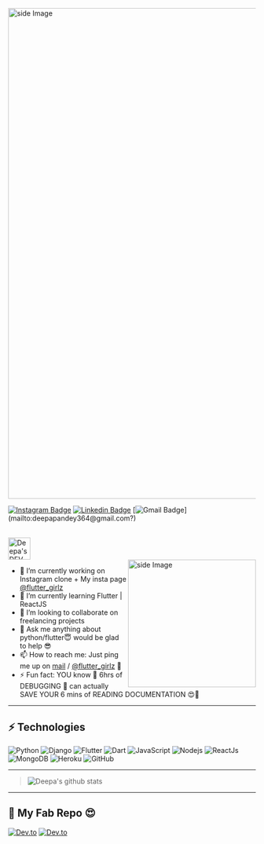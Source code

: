 
<img src="https://user-images.githubusercontent.com/36128196/119259076-1b518200-bbea-11eb-990d-b037c20e34db.gif" alt="side Image" align="center" width="1000" height="auto" />




[![Instagram Badge](https://img.shields.io/badge/-flutter_girlz-black?style=flat-square&logo=instagram&logoColor=white&link=https://www.instagram.com/flutter_girlz_/)](https://www.instagram.com/flutter_girlz_/)
[![Linkedin Badge](https://img.shields.io/badge/-deepapandey364-blue?style=flat-square&logo=Linkedin&logoColor=white&link=https://www.linkedin.com/in/deepapandey364/)](https://www.linkedin.com/in/deepapandey364/)
[![Gmail Badge](https://img.shields.io/badge/-deepapandey364-c14438?style=flat-square&logo=Gmail&logoColor=white&link=mailto:deepapandey364@gmail.com?)](mailto:deepapandey364@gmail.com?)

<br>
<a href="https://dev.to/qwertypool">
  <img src="https://d2fltix0v2e0sb.cloudfront.net/dev-badge.svg" alt="Deepa's DEV Community Profile" height="45" width="45">
</a>
<br>

<img src="https://user-images.githubusercontent.com/36128196/119252769-95264300-bbcb-11eb-818c-487861bc86ee.gif" alt="side Image" align="right" width="260" height="auto" />



- 🔭 I’m currently working on Instagram clone + My insta page [@flutter_girlz](https://www.instagram.com/flutter_girlz_/)
- 🌱 I’m currently learning Flutter | ReactJS
- 👯 I’m looking to collaborate on freelancing projects
- 💬 Ask me anything about python/flutter😇 would be glad to help 😎
- 📫 How to reach me: Just ping me up on [mail](mailto:deepapandey364@gmail.com) / [@flutter_girlz](https://www.instagram.com/flutter_girlz_/) 📱
- ⚡ Fun fact: YOU know 🤔 6hrs of DEBUGGING 🤯 can actually SAVE YOUR 6 mins of READING DOCUMENTATION 😍💃

---

 ## ⚡ Technologies

![Python](https://img.shields.io/badge/-Python-black?style=flat-square&logo=Python)
![Django](https://img.shields.io/badge/-Django-black?style=flat-square&logo=Django)
![Flutter](https://img.shields.io/badge/-Flutter-teal?style=flat-square&logo=Flutter)
![Dart](https://img.shields.io/badge/-Dart-E34F26?style=flat-square&logo=Dart)
![JavaScript](https://img.shields.io/badge/-JavaScript-black?style=flat-square&logo=javascript)
![Nodejs](https://img.shields.io/badge/-Nodejs-black?style=flat-square&logo=Node.js)
![ReactJs](https://img.shields.io/badge/-React-black?style=flat-square&logo=react)
![MongoDB](https://img.shields.io/badge/-MongoDB-black?style=flat-square&logo=mongodb)
![Heroku](https://img.shields.io/badge/-Heroku-430098?style=flat-square&logo=heroku)
![GitHub](https://img.shields.io/badge/-GitHub-181717?style=flat-square&logo=github)

---

> ![Deepa's github stats](https://github-readme-stats.vercel.app/api?username=qwertypool)

---

## 🔗 My Fab Repo 😍
 [![Dev.to](https://github-readme-stats.vercel.app/api/pin/?username=qwertypool&repo=gmail-clone)](https://github.com/qwertypool/gmail-clone)
 [![Dev.to](https://github-readme-stats.vercel.app/api/pin/?username=qwertypool&repo=flutter-code-snippets)](https://github.com/qwertypool/flutter-code-snippets)





